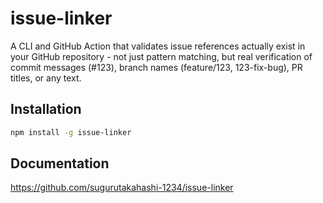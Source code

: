 # issue-linker

A CLI and GitHub Action that validates issue references actually exist in your GitHub repository - not just pattern matching, but real verification of commit messages (#123), branch names (feature/123, 123-fix-bug), PR titles, or any text.

## Installation

```bash
npm install -g issue-linker
```

## Documentation

https://github.com/sugurutakahashi-1234/issue-linker